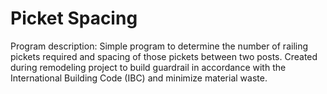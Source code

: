 # Picket Spacing
Program description: Simple program to determine the number of railing pickets required and spacing of those pickets between two posts. Created during remodeling project to build guardrail in accordance with the International Building Code (IBC) and minimize material waste.
